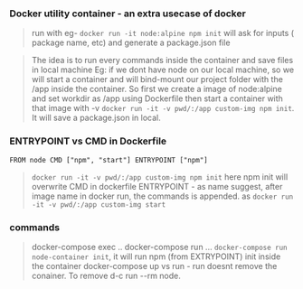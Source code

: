 ### Docker utility container - an extra usecase of docker
> run with eg- `docker run -it node:alpine npm init` will ask for inputs ( package name, etc) and generate a package.json file


> The idea is to run every commands inside the container and save files in local machine
> Eg: if we dont have node on our local machine, so we will start a container and will bind-mount our project folder with the /app inside the container. So first we create a image of node:alpine and set workdir as /app using Dockerfile
then start a container with that image with -v `docker run -it -v pwd/:/app custom-img npm init`. It will save a package.json in local.

### ENTRYPOINT vs CMD in Dockerfile
`
FROM node
CMD ["npm", "start"]
ENTRYPOINT ["npm"]
`
> `docker run -it -v pwd/:/app custom-img npm init` here npm init will overwrite CMD in dockerfile
> ENTRYPOINT - as name suggest, after image name in docker run, the commands is appended. as `docker run -it -v pwd/:/app custom-img start`

### commands 
> docker-compose exec ..
> docker-compose run ... `docker-compose run node-container init`, it will run npm (from EXTRYPOINT) init inside the container
> docker-compose up vs run - run doesnt remove the conainer. To remove d-c run --rm node.